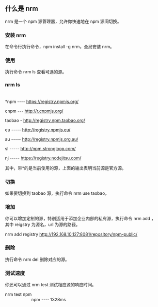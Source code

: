 ## 什么是 nrm

nrm 是一个 npm 源管理器，允许你快速地在 npm 源间切换。

### 安装 nrm

在命令行执行命令，npm install -g nrm，全局安装 nrm。

### 使用

执行命令 nrm ls 查看可选的源。

### nrm ls                                                                                                                                    

\*npm ---- https://registry.npmjs.org/

cnpm --- http://r.cnpmjs.org/

taobao - http://registry.npm.taobao.org/

eu ----- http://registry.npmjs.eu/

au ----- http://registry.npmjs.org.au/

sl ----- http://npm.strongloop.com/

nj ----- https://registry.nodejitsu.com/

其中，带\*的是当前使用的源，上面的输出表明当前源是官方源。

### 切换

如果要切换到 taobao 源，执行命令 nrm use taobao。

### 增加

你可以增加定制的源，特别适用于添加企业内部的私有源，执行命令 nrm add <registry> <url>，其中 reigstry 为源名，url 为源的路径。

nrm add registry http://192.168.10.127:8081/repository/npm-public/

### 删除

执行命令 nrm del <registry>删除对应的源。

### 测试速度

你还可以通过 nrm test 测试相应源的响应时间。

nrm test npm                                                                                                                               
npm ---- 1328ms
